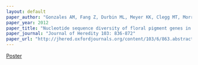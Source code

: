 ```yaml
---
layout: default
paper_author: "Gonzales AM, Fang Z, Durbin ML, Meyer KK, Clegg MT, Morrell PL"
paper_year: 2012
paper_title: "Nucleotide sequence diversity of floral pigment genes in Mexican populations of <i>Ipomoea purpurea</i> (morning glory) accord with a neutral model of evolution"
paper_journal: "Journal of Heredity 103: 836-872"
paper_url: "http://jhered.oxfordjournals.org/content/103/6/863.abstract"
---
```


<a href="http://f1000research.com/posters/1092010" rel="external">Poster</a>
